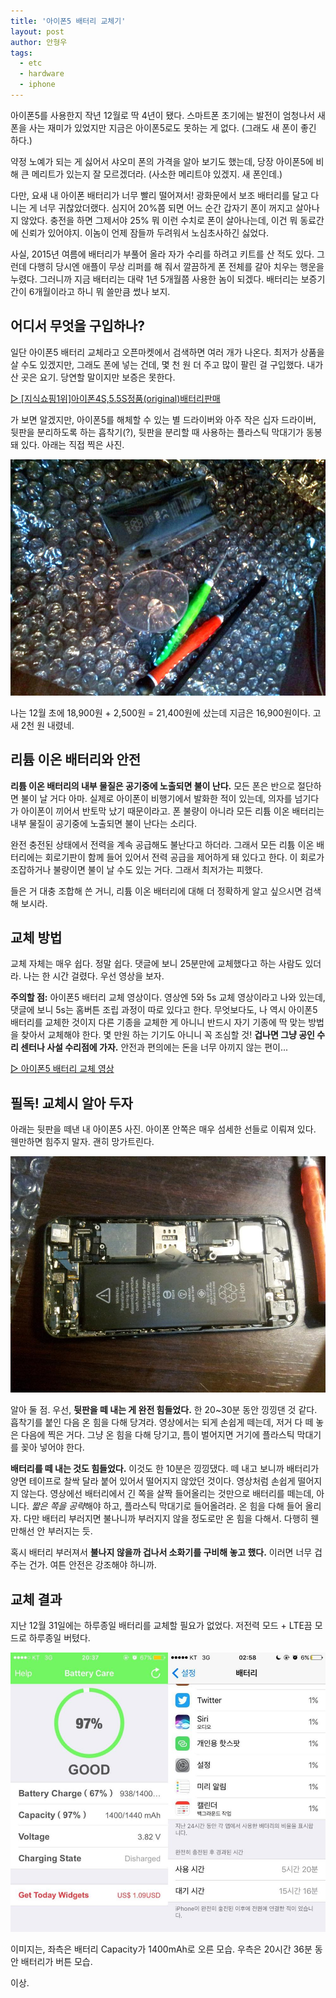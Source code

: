 ```yaml
---
title: '아이폰5 배터리 교체기'
layout: post
author: 안형우
tags:
  - etc
  - hardware
  - iphone
---
```


아이폰5를 사용한지 작년 12월로 딱 4년이 됐다. 스마트폰 초기에는 발전이 엄청나서 새 폰을 사는 재미가 있었지만 지금은 아이폰5로도 못하는 게 없다. (그래도 새 폰이 좋긴 하다.)

약정 노예가 되는 게 싫어서 샤오미 폰의 가격을 알아 보기도 했는데, 당장 아이폰5에 비해 큰 메리트가 있는지 잘 모르겠더라. (사소한 메리트야 있겠지. 새 폰인데.)

다만, 요새 내 아이폰 배터리가 너무 빨리 떨어져서! 광화문에서 보조 배터리를 달고 다니는 게 너무 귀찮았더랬다. 심지어 20%쯤 되면 어느 순간 갑자기 폰이 꺼지고 살아나지 않았다. 충전을 하면 그제서야 25% 뭐 이런 수치로 폰이 살아나는데, 이건 뭐 동료간에 신뢰가 있어야지. 이놈이 언제 잠들까 두려워서 노심초사하긴 싫었다.

사실, 2015년 여름에 배터리가 부풀어 올라 자가 수리를 하려고 키트를 산 적도 있다. 그런데 다행히 당시엔 애플이 무상 리퍼를 해 줘서 깔끔하게 폰 전체를 갈아 치우는 행운을 누렸다. 그러니까 지금 배터리는 대략 1년 5개월쯤 사용한 놈이 되겠다. 배터리는 보증기간이 6개월이라고 하니 뭐 쓸만큼 썼나 보지.


## 어디서 무엇을 구입하나?

일단 아이폰5 배터리 교체라고 오픈마켓에서 검색하면 여러 개가 나온다. 최저가 상품을 살 수도 있겠지만, 그래도 폰에 넣는 건데, 몇 천 원 더 주고 많이 팔린 걸 구입했다. 내가 산 곳은 요기. 당연할 말이지만 보증은 못한다.

[▷ [지식쇼핑1위]아이폰4S,5.5S정품(original)배터리판매][1]

[1]: http://11st.kr/QR/P/1366347418

가 보면 알겠지만, 아이폰5를 해체할 수 있는 별 드라이버와 아주 작은 십자 드라이버, 뒷판을 분리하도록 하는 흡착기(?), 뒷판을 분리할 때 사용하는 플라스틱 막대기가 동봉돼 있다. 아래는 직접 찍은 사진. 

![](/uploads/2017-01/iphone-battery-change-kit.jpg)

나는 12월 초에 18,900원 + 2,500원 = 21,400원에 샀는데 지금은 16,900원이다. 고새 2천 원 내렸네.


## 리튬 이온 배터리와 안전

**리튬 이온 배터리의 내부 물질은 공기중에 노출되면 불이 난다.** 모든 폰은 반으로 절단하면 불이 날 거다 아마. 실제로 아이폰이 비행기에서 발화한 적이 있는데, 의자를 넘기다가 아이폰이 끼어서 반토막 났기 때문이라고. 폰 불량이 아니라 모든 리튬 이온 배터리는 내부 물질이 공기중에 노출되면 불이 난다는 소리다.

완전 충전된 상태에서 전력을 계속 공급해도 불난다고 하더라. 그래서 모든 리튬 이온 배터리에는 회로기판이 함께 들어 있어서 전력 공급을 제어하게 돼 있다고 한다. 이 회로가 조잡하거나 불량이면 불이 날 수도 있는 거다. 그래서 최저가는 피했다.

들은 거 대충 조합해 쓴 거니, 리튬 이온 배터리에 대해 더 정확하게 알고 싶으시면 검색해 보시라.


## 교체 방법

교체 자체는 매우 쉽다. 정말 쉽다. 댓글에 보니 25분만에 교체했다고 하는 사람도 있더라. 나는 한 시간 걸렸다. 우선 영상을 보자. 

**주의할 점:** 아이폰5 배터리 교체 영상이다. 영상엔 5와 5s 교체 영상이라고 나와 있는데, 댓글에 보니 5s는 홈버튼 조립 과정이 따로 있다고 한다. 무엇보다도, 나 역시 아이폰5 배터리를 교체한 것이지 다른 기종을 교체한 게 아니니 반드시 자기 기종에 딱 맞는 방법을 찾아서 교체해야 한다. 몇 만원 하는 기기도 아니니 꼭 조심할 것! **겁나면 그냥 공인 수리 센터나 사설 수리점에 가자.** 안전과 편의에는 돈을 너무 아끼지 않는 편이...

[▷ 아이폰5 배터리 교체 영상][battery-change]

[battery-change]: https://www.youtube.com/watch?v=_SWtkYC2x_s


## 필독! 교체시 알아 두자

아래는 뒷판을 떼낸 내 아이폰5 사진. 아이폰 안쪽은 매우 섬세한 선들로 이뤄져 있다. 웬만하면 힘주지 말자. 괜히 망가트린다.

![](/uploads/2017-01/iphone-open.jpg)

알아 둘 점. 우선, **뒷판을 떼 내는 게 완전 힘들었다.** 한 20~30분 동안 낑낑댄 것 같다. 흡착기를 붙인 다음 온 힘을 다해 당겨라. 영상에서는 되게 손쉽게 떼는데, 저거 다 떼 놓은 다음에 찍은 거다. 그냥 온 힘을 다해 당기고, 틈이 벌어지면 거기에 플라스틱 막대기를 꽂아 넣어야 한다.

**배터리를 떼 내는 것도 힘들었다.** 이것도 한 10분은 낑낑댔다. 떼 내고 보니까 배터리가 양면 테이프로 찰싹 달라 붙어 있어서 떨어지지 않았던 것이다. 영상처럼 손쉽게 떨어지지 않는다. 영상에선 배터리에서 긴 쪽을 살짝 들어올리는 것만으로 배터리를 떼는데, 아니다. *짧은 쪽을 공략*해야 하고, 플라스틱 막대기로 들어올려라. 온 힘을 다해 들어 올리자. 다만 배터리 부러지면 불나니까 부러지지 않을 정도로만 온 힘을 다해서. 다행히 웬만해선 안 부러지는 듯.

혹시 배터리 부러져서 **불나지 않을까 겁나서 소화기를 구비해 놓고 했다.** 이러면 너무 겁주는 건가. 여튼 안전은 강조해야 하니까.


## 교체 결과

지난 12월 31일에는 하루종일 배터리를 교체할 필요가 없었다. 저전력 모드 + LTE끔 모드로 하루종일 버텼다.

![](/uploads/2017-01/iphone-battery-change-result.jpg)

이미지는, 좌측은 배터리 Capacity가 1400mAh로 오른 모습. 우측은 20시간 36분 동안 배터리가 버튼 모습.

이상.








